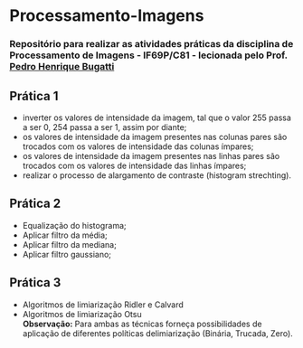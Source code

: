# Processamento-Imagens

### Repositório para realizar as atividades práticas da disciplina de Processamento de Imagens - IF69P/C81 - lecionada pelo Prof. [Pedro Henrique Bugatti](http://lattes.cnpq.br/2177467029991118)

## **Prática 1**

- inverter os valores de intensidade da imagem, tal que o valor 255 passa a ser 0, 254 passa a ser 1,
  assim por diante;
- os valores de intensidade da imagem presentes nas colunas pares são trocados com os valores de
  intensidade das colunas ímpares;
- os valores de intensidade da imagem presentes nas linhas pares são trocados com os valores de
  intensidade das linhas ímpares;
- realizar o processo de alargamento de contraste (histogram strechting).

## **Prática 2**

- Equalização do histograma;
- Aplicar filtro da média;
- Aplicar filtro da mediana;
- Aplicar filtro gaussiano;

## **Prática 3**

- Algoritmos de limiarização Ridler e Calvard
- Algoritmos de limiarização Otsu  
**Observação:** Para ambas as técnicas forneça possibilidades de aplicação de diferentes políticas delimiarização (Binária, Trucada, Zero).
